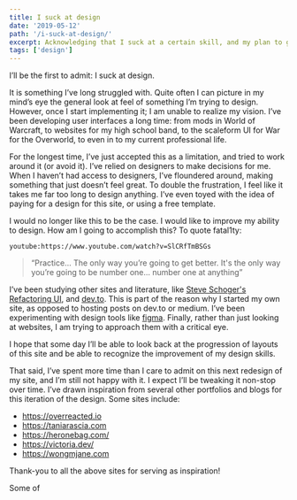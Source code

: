```yaml
---
title: I suck at design
date: '2019-05-12'
path: '/i-suck-at-design/'
excerpt: Acknowledging that I suck at a certain skill, and my plan to get better.
tags: ['design']
---
```


I’ll be the first to admit: I suck at design.

It is something I’ve long struggled with. Quite often I can picture in my mind’s eye the general look at feel of something I’m trying to design. However, once I start implementing it; I am unable to realize my vision. I’ve been developing user interfaces a long time: from mods in World of Warcraft, to websites for my high school band, to the scaleform UI for War for the Overworld, to even in to my current professional life.

For the longest time, I’ve just accepted this as a limitation, and tried to work around it (or avoid it). I’ve relied on designers to make decisions for me. When I haven’t had access to designers, I’ve floundered around, making something that just doesn’t feel great. To double the frustration, I feel like it takes me far too long to design anything. I’ve even toyed with the idea of paying for a design for this site, or using a free template.

I would no longer like this to be the case. I would like to improve my ability to design. How am I going to accomplish this? To quote fatal1ty:

`youtube:https://www.youtube.com/watch?v=SlCRfTmBSGs`

> “Practice... The only way you’re going to get better. It's the only way you’re going to be number one... number one at anything”

I’ve been studying other sites and literature, like [Steve Schoger's Refactoring UI](https://refactoringui.com/), and [dev.to](https://dev.to). This is part of the reason why I started my own site, as opposed to hosting posts on dev.to or medium. I’ve been experimenting with design tools like [figma](https://www.figma.com). Finally, rather than just looking at websites, I am trying to approach them with a critical eye.

I hope that some day I’ll be able to look back at the progression of layouts of this site and be able to recognize the improvement of my design skills.

That said, I’ve spent more time than I care to admit on this next redesign of my site, and I’m still not happy with it. I expect I’ll be tweaking it non-stop over time. I’ve drawn inspiration from several other portfolios and blogs for this iteration of the design. Some sites include:

- https://overreacted.io
- https://taniarascia.com
- https://heronebag.com/
- https://victoria.dev/
- https://wongmjane.com

Thank-you to all the above sites for serving as inspiration!

Some of

